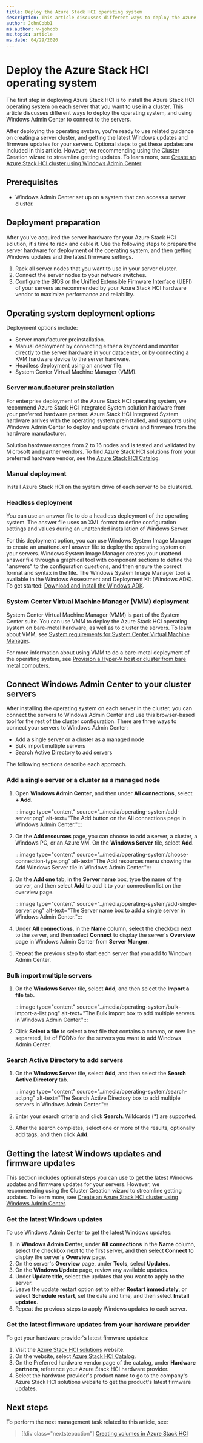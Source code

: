 ```yaml
---
title: Deploy the Azure Stack HCI operating system
description: This article discusses different ways to deploy the Azure Stack HCI operating system, and then use Windows Admin Center to connect to your servers. Reference to related guidance on creating a server cluster is included, as well as optional steps to get the latest Windows updates and firmware for your servers.
author: JohnCobb1
ms.author: v-johcob 
ms.topic: article
ms.date: 04/29/2020
---
```


# Deploy the Azure Stack HCI operating system
The first step in deploying Azure Stack HCI is to install the Azure Stack HCI operating system on each server that you want to use in a cluster. This article discusses different ways to deploy the operating system, and using Windows Admin Center to connect to the servers.

After deploying the operating system, you're ready to use related guidance on creating a server cluster, and getting the latest Windows updates and firmware updates for your servers. Optional steps to get these updates are included in this article. However, we recommending using the Cluster Creation wizard to streamline getting updates. To learn more, see [Create an Azure Stack HCI cluster using Windows Admin Center](https://docs.microsoft.com/azure-stack/hci/deploy/operating-system?branch=pr-en-us-2779).

## Prerequisites
- Windows Admin Center set up on a system that can access a server cluster.

## Deployment preparation
After you've acquired the server hardware for your Azure Stack HCI solution, it's time to rack and cable it. Use the following steps to prepare the server hardware for deployment of the operating system, and then getting Windows updates and the latest firmware settings.

1. Rack all server nodes that you want to use in your server cluster.
1. Connect the server nodes to your network switches.
1. Configure the BIOS or the Unified Extensible Firmware Interface (UEFI) of your servers as recommended by your Azure Stack HCI hardware vendor to maximize performance and reliability.

## Operating system deployment options
Deployment options include:
- Server manufacturer preinstallation.
- Manual deployment by connecting either a keyboard and monitor directly to the server hardware in your datacenter, or by connecting a KVM hardware device to the server hardware.
- Headless deployment using an answer file.
- System Center Virtual Machine Manager (VMM).

### Server manufacturer preinstallation
For enterprise deployment of the Azure Stack HCI operating system, we recommend Azure Stack HCI Integrated System solution hardware from your preferred hardware partner. Azure Stack HCI Integrated System hardware arrives with the operating system preinstalled, and supports using Windows Admin Center to deploy and update drivers and firmware from the hardware manufacturer.

Solution hardware ranges from 2 to 16 nodes and is tested and validated by Microsoft and partner vendors. ​To find Azure Stack HCI solutions from your preferred hardware vendor, see the [Azure Stack HCI Catalog](https://www.microsoft.com/cloud-platform/azure-stack-hci-catalog).

### Manual deployment
Install Azure Stack HCI on the system drive of each server to be clustered.

<!---Add Lab setup notes here on how to do this manually using Sconfig. Server Core only. See Jason's notes for detail. Include pointer to windows server article on SConfig. link: https://docs.microsoft.com/windows-server/get-started/sconfig-on-ws2016--->

### Headless deployment
You can use an answer file to do a headless deployment of the operating system. The answer file uses an XML format to define configuration settings and values during an unattended installation of Windows Server.

For this deployment option, you can use Windows System Image Manager to create an unattend.xml answer file to deploy the operating system on your servers. Windows System Image Manager creates your unattend answer file through a graphical tool with component sections to define the "answers" to the configuration questions, and then ensure the correct format and syntax in the file.
The Windows System Image Manager tool is available in the Windows Assessment and Deployment Kit (Windows ADK). To get started: [Download and install the Windows ADK](/windows-hardware/get-started/adk-install).

### System Center Virtual Machine Manager (VMM) deployment
System Center Virtual Machine Manager (VMM) is part of the System Center suite. You can use VMM to deploy the Azure Stack HCI operating system on bare-metal hardware, as well as to cluster the servers. To learn about VMM, see [System requirements for System Center Virtual Machine Manager](/system-center/vmm/system-requirements?view=sc-vmm-2019).

For more information about using VMM to do a bare-metal deployment of the operating system, see [Provision a Hyper-V host or cluster from bare metal computers](/system-center/vmm/hyper-v-bare-metal?view=sc-vmm-2019).

## Connect Windows Admin Center to your cluster servers
After installing the operating system on each server in the cluster, you can connect the servers to Windows Admin Center and use this browser-based tool for the rest of the cluster configuration. There are three ways to connect your servers to Windows Admin Center:
- Add a single server or a cluster as a managed node
- Bulk import multiple servers
- Search Active Directory to add servers

The following sections describe each approach.
### Add a single server or a cluster as a managed node
1. Open **Windows Admin Center**, and then under **All connections**, select **+ Add**.

    :::image type="content" source="../media/operating-system/add-server.png" alt-text="The Add button on the All connections page in Windows Admin Center.":::

1. On the **Add resources** page, you can choose to add a server, a cluster, a Windows PC, or an Azure VM. On the **Windows Server** tile, select **Add**.

    :::image type="content" source="../media/operating-system/choose-connection-type.png" alt-text="The Add resources menu showing the Add Windows Server tile in Windows Admin Center.":::
  
1. On the **Add one** tab, in the **Server name** box, type the name of the server, and then select **Add** to add it to your connection list on the overview page.

    :::image type="content" source="../media/operating-system/add-single-server.png" alt-text="The Server name box to add a single server in Windows Admin Center.":::

1. Under **All connections**, in the **Name** column, select the checkbox next to the server, and then select **Connect** to display the server's **Overview** page in Windows Admin Center from **Server Manger**.
1. Repeat the previous step to start each server that you add to Windows Admin Center.

### Bulk import multiple servers
1. On the **Windows Server** tile, select **Add**, and then select the **Import a file** tab.

    :::image type="content" source="../media/operating-system/bulk-import-a-list.png" alt-text="The Bulk import box to add multiple servers in Windows Admin Center.":::

1. Click **Select a file** to select a text file that contains a comma, or new line separated, list of FQDNs for the servers you want to add Windows Admin Center.

### Search Active Directory to add servers
1. On the **Windows Server** tile, select **Add**, and then select the **Search Active Directory** tab.

    :::image type="content" source="../media/operating-system/search-ad.png" alt-text="The Search Active Directory box to add multiple servers in Windows Admin Center.":::
 
1. Enter your search criteria and click **Search**. Wildcards (*) are supported.
1. After the search completes, select one or more of the results, optionally add tags, and then click **Add**.

## Getting the latest Windows updates and firmware updates
This section includes optional steps you can use to get the latest Windows updates and firmware updates for your servers. However, we recommending using the Cluster Creation wizard to streamline getting updates. To learn more, see [Create an Azure Stack HCI cluster using Windows Admin Center](https://docs.microsoft.com/azure-stack/hci/deploy/operating-system?branch=pr-en-us-2779).

### Get the latest Windows updates
To use Windows Admin Center to get the latest Windows updates:
1. In **Windows Admin Center**, under **All connections** in the **Name** column, select the checkbox next to the first server, and then select **Connect** to display the server's **Overview** page.
1. On the server's **Overview** page, under **Tools**, select **Updates**.
1. On the **Windows Update** page, review any available updates.
1. Under **Update title**, select the updates that you want to apply to the server.
1. Leave the update restart option set to either **Restart immediately**, or select **Schedule restart**, set the date and time, and then select **Install updates**.
1. Repeat the previous steps to apply Windows updates to each server.

### Get the latest firmware updates from your hardware provider
To get your hardware provider's latest firmware updates:
1. Visit the [Azure Stack HCI solutions](https://azure.microsoft.com/products/azure-stack/hci/) website.
1. On the website, select [Azure Stack HCI Catalog](https://www.microsoft.com/cloud-platform/azure-stack-hci-catalog).
1. On the Preferred hardware vendor page of the catalog, under **Hardware partners**, reference your Azure Stack HCI hardware provider.
1. Select the hardware provider's product name to go to the company's Azure Stack HCI solutions website to get the product's latest firmware updates.

## Next steps
To perform the next management task related to this article, see:
> [!div class="nextstepaction"]
> [Creating volumes in Azure Stack HCI](../manage/create-volumes.md)
